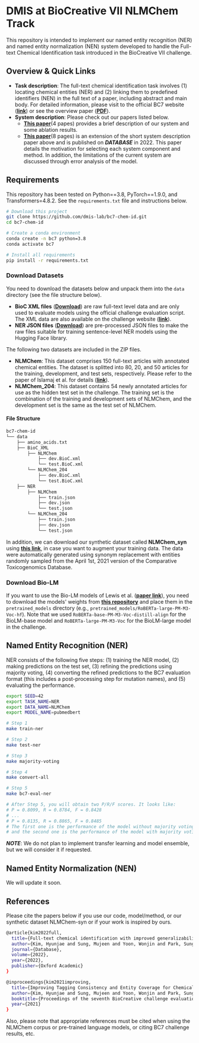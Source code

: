 # DMIS at BioCreative VII NLMChem Track

This repository is intended to implement our named entity recognition (NER) and named entity normalization (NEN) system developed to handle the Full-text Chemical Identification task introduced in the BioCreative VII challenge.

## Overview & Quick Links

* **Task description**: The full-text chemical identification task involves (1) locating chemical entities (NER) and (2) linking them to predefined identifiers (NEN) in the full text of a paper, including abstract and main body. For detailed information, please visit to the official BC7 website (**[link](https://biocreative.bioinformatics.udel.edu/tasks/biocreative-vii/track-2/)**) or see the overview paper (**[PDF](https://biocreative.bioinformatics.udel.edu/media/store/files/2021/TRACK2_pos_01_BC7_submission_223.pdf)**).
* **System description**: Please check out our papers listed below.
  * **[This paper](https://arxiv.org/abs/2111.10584)**(4 papes) provides a brief description of our system and some ablation results.
  * **[This paper](https://academic.oup.com/database/article/doi/10.1093/database/baac074/6726385)**(8 pages) is an extension of the short system description paper above and is published on ***DATABASE*** in 2022. This paper details the motivation for selecting each system component and method. In addition, the limitations of the current system are discussed through error analysis of the model.

## Requirements
This repository has been tested on Python==3.8, PyTorch==1.9.0, and Transformers=4.8.2. See the `requirements.txt` file and instructions below.

```bash
# Download this project
git clone https://github.com/dmis-lab/bc7-chem-id.git
cd bc7-chem-id

# Create a conda environment
conda create -n bc7 python=3.8
conda activate bc7

# Install all requirements
pip install -r requirements.txt
```

### Download Datasets

You need to download the datasets below and unpack them into the `data` directory (see the file structure below).

* **BioC XML files** (**[Download](http://nlp.dmis.korea.edu/projects/bc7-kim-et-al-2022/BioC_XML.zip)**) are raw full-text level data and are only used to evaluate models using the official challenge evaluation script. The XML data are also available on the challenge website (**[link](https://biocreative.bioinformatics.udel.edu/tasks/biocreative-vii/track-2/)**).
*  **NER JSON files** (**[Download](http://nlp.dmis.korea.edu/projects/bc7-kim-et-al-2022/NER.zip)**) are pre-processed JSON files to make the raw files suitable for training sentence-level NER models using the Hugging Face library.

The following two datasets are included in the ZIP files.
* **NLMChem**: This dataset comprises 150 full-text articles with annotated chemical entities. The dataset is splitted into 80, 20, and 50 articles for the training, development, and test sets, respectively. Please refer to the paper of Islamaj et al. for details (**[link](https://www.nature.com/articles/s41597-021-00875-1)**). 
* **NLMChem_204**: This dataset contains 54 newly annotated articles for use as the hidden test set in the challenge. The training set is the combination of the training and development sets of NLMChem, and the development set is the same as the test set of NLMChem.

#### File Structure

```bash
bc7-chem-id
└── data
    ├── amino_acids.txt
    ├── BioC_XML
        ├── NLMChem
            ├── dev.BioC.xml
            └── test.BioC.xml
        └── NLMChem_204
            ├── dev.BioC.xml
            └── test.BioC.xml
    ├── NER
        ├── NLMChem
            ├── train.json
            ├── dev.json
            └── test.json
        └── NLMChem_204
            ├── train.json
            ├── dev.json
            └── test.json
```

In addition, we can download our synthetic dataset called **NLMChem_syn** using **[this link](http://nlp.dmis.korea.edu/projects/bc7-kim-et-al-2022/NLMChem_syn.zip)**, in case you want to augment your training data. The data were automatically generated using synonym replacement with entities randomly sampled from the April 1st, 2021 version of the Comparative Toxicogenomics Database.

### Download Bio-LM
If you want to use the Bio-LM models of Lewis et al. (**[paper link](https://aclanthology.org/2020.clinicalnlp-1.17/)**), you need to download the models' weights from **[this repository](https://github.com/facebookresearch/bio-lm)** and place them in the `pretrained_models` directory (e.g., `pretrained_models/RoBERTa-large-PM-M3-Voc-hf`). Note that we used `RoBERTa-base-PM-M3-Voc-distill-align` for the BioLM-base model and `RoBERTa-large-PM-M3-Voc` for the BioLM-large model in the challenge.

## Named Entity Recognition (NER)
NER consists of the following five steps: (1) training the NER model, (2) making predictions on the test set, (3) refining the predictions using majority voting, (4) converting the refined predictions to the BC7 evaluation format (this includes a post-processing step for mutation names), and (5) evaluating the performance.

```bash
export SEED=42
export TASK_NAME=NER
export DATA_NAME=NLMChem
export MODEL_NAME=pubmedbert

# Step 1
make train-ner

# Step 2
make test-ner

# Step 3
make majority-voting

# Step 4
make convert-all

# Step 5
make bc7-eval-ner

# After Step 5, you will obtain two P/R/F scores. It looks like:
# P = 0.8099, R = 0.8784, F = 0.8428
# ...
# P = 0.8135, R = 0.8865, F = 0.8485
# The first one is the performance of the model without majority voting
# and the second one is the performance of the model with majority voting.
```
***NOTE***: We do not plan to implement transfer learning and model ensemble, but we will consider it if requested.

## Named Entity Normalization (NEN)
We will update it soon.

## References

Please cite the papers below if you use our code, model/method, or our synthetic dataset NLMChem-syn or if your work is inspired by ours.

```bash
@article{kim2022full,
  title={Full-text chemical identification with improved generalizability and tagging consistency},
  author={Kim, Hyunjae and Sung, Mujeen and Yoon, Wonjin and Park, Sungjoon and Kang, Jaewoo},
  journal={Database},
  volume={2022},
  year={2022},
  publisher={Oxford Academic}
}
```

```bash
@inproceedings{kim2021improving,
  title={Improving Tagging Consistency and Entity Coverage for Chemical Identification in Full-text Articles},
  author={Kim, Hyunjae and Sung, Mujeen and Yoon, Wonjin and Park, Sungjoon and Kang, Jaewoo},
  booktitle={Proceedings of the seventh BioCreative challenge evaluation workshop},
  year={2021}
}
```

Also, please note that appropriate references must be cited when using the NLMChem corpus or pre-trained language models, or citing BC7 challenge results, etc.
